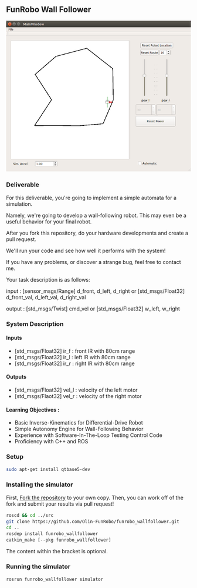 ## FunRobo Wall Follower

![Demo](images/demo.png)

### Deliverable

For this deliverable, you're going to implement a simple automata for a simulation.

Namely, we're going to develop a wall-following robot. This may even be a useful behavior for your final robot.

After you fork this repository, do your hardware developments and create a pull request.

We'll run your code and see how well it performs with the system!

If you have any problems, or discover a strange bug, feel free to contact me.

Your task description is as follows:

input : [sensor_msgs/Range] d_front, d_left, d_right
		or [std_msgs/Float32] d_front_val, d_left_val, d_right_val

output : [std_msgs/Twist] cmd_vel
		or [std_msgs/Float32] w_left, w_right

### System Description

#### Inputs

- [std_msgs/Float32] ir_f : front IR with 80cm range
- [std_msgs/Float32] ir_l : left IR with 80cm range
- [std_msgs/Float32] ir_r : right IR with 80cm range

#### Outputs

- [std_msgs/Float32] vel_l : velocity of the left motor
- [std_msgs/Flaot32] vel_r : velocity of the right motor

#### Learning Objectives :

- Basic Inverse-Kinematics for Differential-Drive Robot
- Simple Autonomy Engine for Wall-Following Behavior
- Experience with Software-In-The-Loop Testing Control Code
- Proficiency with C++ and ROS

### Setup

```bash
sudo apt-get install qtbase5-dev
```

### Installing the simulator

First, [Fork the repository](https://help.github.com/articles/fork-a-repo/) to your own copy.
Then, you can work off of the fork and submit your results via pull request!

```bash
roscd && cd ../src
git clone https://github.com/Olin-FunRobo/funrobo_wallfollower.git 
cd ..
rosdep install funrobo_wallfollower
catkin_make [--pkg funrobo_wallfollower]
```

The content within the bracket is optional.

### Running the simulator

```bash
rosrun funrobo_wallfollower simulator
```
